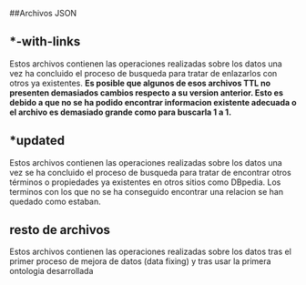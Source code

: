 ##Archivos JSON

## *-with-links

Estos archivos contienen las operaciones realizadas sobre los datos una vez ha concluido el proceso de busqueda 
para tratar de enlazarlos con otros ya existentes. **Es posible que algunos de esos archivos TTL no presenten demasiados 
cambios respecto a su version anterior. Esto es debido a que no se ha podido encontrar informacion existente adecuada o 
el archivo es demasiado grande como para buscarla 1 a 1.**

## *updated

Estos archivos contienen las operaciones realizadas sobre los datos una vez se ha concluido el proceso de 
busqueda para tratar de encontrar otros términos o propiedades ya existentes en otros sitios como DBpedia. 
Los terminos con los que no se ha conseguido encontrar una relacion se han quedado como estaban.

## resto de archivos

Estos archivos contienen las operaciones realizadas sobre los datos tras el primer proceso de mejora de datos (data fixing) 
y tras usar la primera ontologia desarrollada